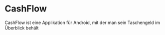 # CashFlow
CashFlow ist eine Applikation für Android, mit der man sein Taschengeld im Überblick behält
